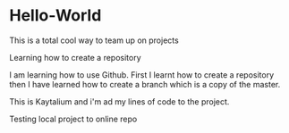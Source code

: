 # Hello-World
This is a total cool way to team up on projects

Learning how to create a repository

I am learning how to use Github.
First I learnt how to create a repository then I have learned how to create a branch which is a copy of the master.

This is Kaytalium and i'm ad my lines of code to the project.

Testing local project to online repo
